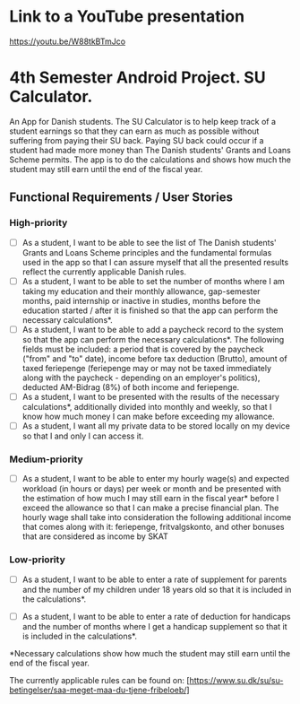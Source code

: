 # Link to a YouTube presentation
https://youtu.be/W88tkBTmJco

# 4th Semester Android Project. SU Calculator.
An App for Danish students. The SU Calculator is to help keep track of a student earnings so that they can earn as much as possible without suffering from paying their SU back. Paying SU back could occur if a student had made more money than The Danish students' Grants and Loans Scheme permits. The app is to do the calculations and shows how much the student may still earn until the end of the fiscal year.

## Functional Requirements / User Stories
### High-priority
- [ ] As a student, I want to be able to see the list of The Danish students' Grants and Loans Scheme principles and the fundamental formulas used in the app so that I can assure myself that all the presented results reflect the currently applicable Danish rules. 
- [ ] As a student, I want to be able to set the number of months where I am taking my education and their monthly allowance, gap-semester months, paid internship or inactive in studies, months before the education started / after it is finished so that the app can perform the necessary calculations*.
- [ ] As a student, I want to be able to add a paycheck record to the system so that the app can perform the necessary calculations*. The following fields must be included: a period that is covered by the paycheck ("from" and "to" date), income before tax deduction (Brutto), amount of taxed feriepenge (feriepenge may or may not be taxed immediately along with the paycheck - depending on an employer's politics), deducted AM-Bidrag (8%) of both income and feriepenge.
- [ ] As a student, I want to be presented with the results of the necessary calculations*, additionally divided into monthly and weekly, so that I know how much money I can make before exceeding my allowance.
- [ ] As a student, I want all my private data to be stored locally on my device so that I and only I can access it.
### Medium-priority
- [ ] As a student, I want to be able to enter my hourly wage(s) and expected workload (in hours or days) per week or month and be presented with the estimation of how much I may still earn in the fiscal year* before I exceed the allowance so that I can make a precise financial plan. The hourly wage shall take into consideration the following additional income that comes along with it: feriepenge, fritvalgskonto, and other bonuses that are considered as income by SKAT
### Low-priority
- [ ] As a student, I want to be able to enter a rate of supplement for parents and the number of my children under 18 years old so that it is included in the calculations*.
- [ ] As a student, I want to be able to enter a rate of deduction for handicaps and the number of months where I get a handicap supplement so that it is included in the calculations*.



*Necessary calculations show how much the student may still earn until the end of the fiscal year.

The currently applicable rules can be found on: [https://www.su.dk/su/su-betingelser/saa-meget-maa-du-tjene-fribeloeb/]
